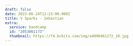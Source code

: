 ```yaml
---
draft: false
date: 2023-06-24T12:23:00.000Z
title: V Sparks - Sebastian
extra:
  service: bandcamp
  id: "2053061173"
  thumbnail: https://f4.bcbits.com/img/a4090461272_10.jpg
---
```

